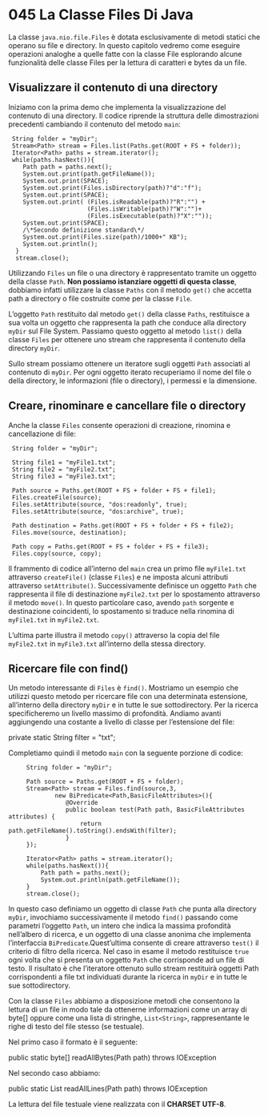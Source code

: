 # 045 La Classe Files Di Java

La classe `java.nio.file.Files` è dotata esclusivamente di metodi statici che operano su file e directory. In questo capitolo vedremo come eseguire operazioni analoghe a quelle fatte con la classe File esplorando alcune funzionalità delle classe Files per la lettura di caratteri e bytes da un file.

## Visualizzare il contenuto di una directory

Iniziamo con la prima demo che implementa la visualizzazione del contenuto di una directory. Il codice riprende la struttura delle dimostrazioni precedenti cambiando il contenuto del metodo `main`:

```text
 String folder = "myDir";
 Stream<Path> stream = Files.list(Paths.get(ROOT + FS + folder));
 Iterator<Path> paths = stream.iterator();
 while(paths.hasNext()){
    Path path = paths.next();
    System.out.print(path.getFileName());
    System.out.print(SPACE); 
    System.out.print(Files.isDirectory(path)?"d":"f");
    System.out.print(SPACE);
    System.out.print( (Files.isReadable(path)?"R":"") +
                      (Files.isWritable(path)?"W":"")+
                      (Files.isExecutable(path)?"X":""));
    System.out.print(SPACE);
    /\*Secondo definizione standard\*/
    System.out.print(Files.size(path)/1000+" KB");
    System.out.println();
  }
  stream.close();
```

Utilizzando `Files` un file o una directory è rappresentato tramite un oggetto della classe `Path`. **Non possiamo istanziare oggetti di questa classe**, dobbiamo infatti utilizzare la classe `Paths` con il metodo `get()` che accetta path a directory o file costruite come per la classe `File`.

L’oggetto `Path` restituito dal metodo `get()` della classe `Paths`, restituisce a sua volta un oggetto che rappresenta la path che conduce alla directory `myDir` sul File System. Passiamo questo oggetto al metodo `list()` della classe `Files` per ottenere uno stream che rappresenta il contenuto della directory `myDir`.

Sullo stream possiamo ottenere un iteratore sugli oggetti `Path` associati al contenuto di `myDir`. Per ogni oggetto iterato recuperiamo il nome del file o della directory, le informazioni \(file o directory\), i permessi e la dimensione.

## Creare, rinominare e cancellare file o directory

Anche la classe `Files` consente operazioni di creazione, rinomina e cancellazione di file:

```text
 String folder = "myDir";

 String file1 = "myFile1.txt";
 String file2 = "myFile2.txt";
 String file3 = "myFile3.txt";

 Path source = Paths.get(ROOT + FS + folder + FS + file1);
 Files.createFile(source);
 Files.setAttribute(source, "dos:readonly", true);
 Files.setAttribute(source, "dos:archive", true);

 Path destination = Paths.get(ROOT + FS + folder + FS + file2);
 Files.move(source, destination);

 Path copy = Paths.get(ROOT + FS + folder + FS + file3);
 Files.copy(source, copy);
```

Il frammento di codice all’interno del `main` crea un primo file `myFile1.txt` attraverso `createFile()` \(classe `Files`\) e ne imposta alcuni attributi attraverso `setAttribute()`. Successivamente definisce un oggetto `Path` che rappresenta il file di destinazione `myFile2.txt` per lo spostamento attraverso il metodo `move()`. In questo particolare caso, avendo `path` sorgente e destinazione coincidenti, lo spostamento si traduce nella rinomina di `myFile1.txt` in `myFile2.txt`.

L’ultima parte illustra il metodo `copy()` attraverso la copia del file `myFile2.txt` in `myFile3.txt` all’interno della stessa directory.

## Ricercare file con find\(\)

Un metodo interessante di `Files` è `find()`. Mostriamo un esempio che utilizzi questo metodo per ricercare file con una determinata estensione, all’interno della directory `myDir` e in tutte le sue sottodirectory. Per la ricerca specificheremo un livello massimo di profondità. Andiamo avanti aggiungendo una costante a livello di classe per l’estensione del file:

private static String filter = "txt";

Completiamo quindi il metodo `main` con la seguente porzione di codice:

```text
     String folder = "myDir";

     Path source = Paths.get(ROOT + FS + folder);
     Stream<Path> stream = Files.find(source,3,
             new BiPredicate<Path,BasicFileAttributes>(){
                @Override
                public boolean test(Path path, BasicFileAttributes attributes) {
                    return path.getFileName().toString().endsWith(filter);
                }
     });

     Iterator<Path> paths = stream.iterator();
     while(paths.hasNext()){
         Path path = paths.next();
         System.out.println(path.getFileName());
     }
     stream.close(); 
```

In questo caso definiamo un oggetto di classe `Path` che punta alla directory `myDir`, invochiamo successivamente il metodo `find()` passando come parametri l’oggetto `Path`, un intero che indica la massima profondità nell’albero di ricerca, e un oggetto di una classe anonima che implementa l’interfaccia `BiPredicate`.Quest’ultima consente di creare attraverso `test()` il criterio di filtro della ricerca. Nel caso in esame il metodo restituisce `true` ogni volta che si presenta un oggetto `Path` che corrisponde ad un file di testo. Il risultato è che l’iteratore ottenuto sullo stream restituirà oggetti Path corrispondenti a file txt individuati durante la ricerca in `myDir` e in tutte le sue sottodirectory.

Con la classe `Files` abbiamo a disposizione metodi che consentono la lettura di un file in modo tale da ottenerne informazioni come un array di byte\[\] oppure come una lista di stringhe, `List<String>`, rappresentante le righe di testo del file stesso \(se testuale\).

Nel primo caso il formato è il seguente:

public static byte\[\] readAllBytes\(Path path\) throws IOException

Nel secondo caso abbiamo:

public static List readAllLines\(Path path\) throws IOException

La lettura del file testuale viene realizzata con il **CHARSET UTF-8**.

